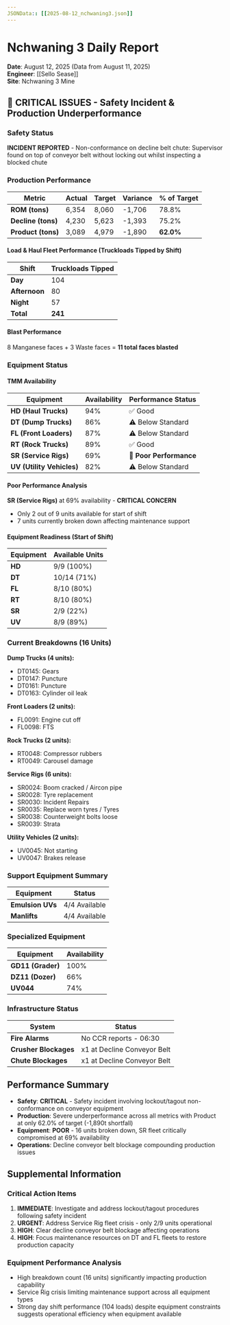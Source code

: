 ```yaml
---
JSONData:: [[2025-08-12_nchwaning3.json]]
---
```


# Nchwaning 3 Daily Report
**Date**: August 12, 2025 (Data from August 11, 2025)  
**Engineer**: [[Sello Sease]]  
**Site**: Nchwaning 3 Mine

## 🚨 CRITICAL ISSUES - Safety Incident & Production Underperformance

### Safety Status
**INCIDENT REPORTED** - Non-conformance on decline belt chute: Supervisor found on top of conveyor belt without locking out whilst inspecting a blocked chute

### Production Performance
| Metric | Actual | Target | Variance | % of Target |
|--------|--------|--------|----------|-------------|
| **ROM (tons)** | 6,354 | 8,060 | -1,706 | 78.8% |
| **Decline (tons)** | 4,230 | 5,623 | -1,393 | 75.2% |
| **Product (tons)** | 3,089 | 4,979 | -1,890 | **62.0%** |

#### Load & Haul Fleet Performance (Truckloads Tipped by Shift)
| Shift | Truckloads Tipped |
|-------|-------------------|
| **Day** | 104 |
| **Afternoon** | 80 |
| **Night** | 57 |
| **Total** | **241** |

#### Blast Performance
8 Manganese faces + 3 Waste faces = **11 total faces blasted**

### Equipment Status

#### TMM Availability
| Equipment | Availability | Performance Status |
|-----------|--------------|-------------------|
| **HD (Haul Trucks)** | 94% | ✅ Good |
| **DT (Dump Trucks)** | 86% | ⚠️ Below Standard |
| **FL (Front Loaders)** | 87% | ⚠️ Below Standard |
| **RT (Rock Trucks)** | 89% | ✅ Good |
| **SR (Service Rigs)** | 69% | 🔴 **Poor Performance** |
| **UV (Utility Vehicles)** | 82% | ⚠️ Below Standard |

#### Poor Performance Analysis
**SR (Service Rigs)** at 69% availability - **CRITICAL CONCERN**
- Only 2 out of 9 units available for start of shift
- 7 units currently broken down affecting maintenance support

#### Equipment Readiness (Start of Shift)
| Equipment | Available Units |
|-----------|-----------------|
| **HD** | 9/9 (100%) |
| **DT** | 10/14 (71%) |
| **FL** | 8/10 (80%) |
| **RT** | 8/10 (80%) |
| **SR** | 2/9 (22%) |
| **UV** | 8/9 (89%) |

### Current Breakdowns (16 Units)
**Dump Trucks (4 units):**
- DT0145: Gears
- DT0147: Puncture  
- DT0161: Puncture
- DT0163: Cylinder oil leak

**Front Loaders (2 units):**
- FL0091: Engine cut off
- FL0098: FTS

**Rock Trucks (2 units):**
- RT0048: Compressor rubbers
- RT0049: Carousel damage

**Service Rigs (6 units):**
- SR0024: Boom cracked / Aircon pipe
- SR0028: Tyre replacement
- SR0030: Incident Repairs
- SR0035: Replace worn tyres / Tyres
- SR0038: Counterweight bolts loose
- SR0039: Strata

**Utility Vehicles (2 units):**
- UV0045: Not starting
- UV0047: Brakes release

### Support Equipment Summary
| Equipment | Status |
|-----------|--------|
| **Emulsion UVs** | 4/4 Available |
| **Manlifts** | 4/4 Available |

### Specialized Equipment
| Equipment | Availability |
|-----------|--------------|
| **GD11 (Grader)** | 100% |
| **DZ11 (Dozer)** | 66% |
| **UV044** | 74% |

### Infrastructure Status
| System | Status |
|--------|--------|
| **Fire Alarms** | No CCR reports - 06:30 |
| **Crusher Blockages** | x1 at Decline Conveyor Belt |
| **Chute Blockages** | x1 at Decline Conveyor Belt |

## Performance Summary
- **Safety**: **CRITICAL** - Safety incident involving lockout/tagout non-conformance on conveyor equipment
- **Production**: Severe underperformance across all metrics with Product at only 62.0% of target (-1,890t shortfall)
- **Equipment**: **POOR** - 16 units broken down, SR fleet critically compromised at 69% availability
- **Operations**: Decline conveyor belt blockage compounding production issues

## Supplemental Information

### Critical Action Items
1. **IMMEDIATE**: Investigate and address lockout/tagout procedures following safety incident
2. **URGENT**: Address Service Rig fleet crisis - only 2/9 units operational
3. **HIGH**: Clear decline conveyor belt blockage affecting operations
4. **HIGH**: Focus maintenance resources on DT and FL fleets to restore production capacity

### Equipment Performance Analysis
- High breakdown count (16 units) significantly impacting production capability
- Service Rig crisis limiting maintenance support across all equipment types
- Strong day shift performance (104 loads) despite equipment constraints suggests operational efficiency when equipment available